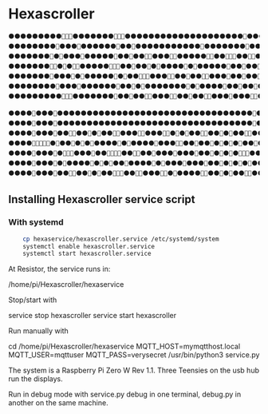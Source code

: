 # Hexascroller

```
⚫⚫⚫⚫⚫⚫⚫⚫⚫🔴🔴🔴⚫⚫⚫⚫⚫⚫⚫🔴🔴🔴⚫⚫⚫⚫⚫⚫⚫⚫⚫⚫⚫⚫⚫⚫⚫⚫⚫⚫⚫⚫🔴⚫⚫⚫⚫⚫⚫⚫⚫⚫⚫⚫⚫⚫⚫⚫⚫⚫
⚫⚫⚫⚫⚫⚫⚫⚫🔴⚫⚫⚫🔴⚫⚫⚫⚫⚫⚫🔴⚫⚫🔴⚫⚫⚫⚫⚫⚫⚫⚫⚫⚫⚫🔴⚫⚫⚫⚫⚫⚫⚫🔴⚫⚫⚫⚫⚫⚫⚫⚫⚫⚫⚫⚫⚫⚫⚫⚫⚫
⚫⚫⚫⚫⚫⚫⚫🔴⚫🔴⚫⚫⚫🔴⚫⚫⚫⚫⚫🔴⚫⚫🔴⚫⚫🔴🔴⚫⚫⚫🔴🔴⚫⚫⚫⚫⚫🔴🔴⚫⚫🔴🔴🔴⚫⚫🔴🔴⚫⚫🔴⚫🔴⚫⚫⚫⚫⚫⚫⚫
⚫⚫⚫⚫⚫⚫⚫🔴🔴⚫🔴⚫🔴🔴⚫⚫⚫⚫⚫🔴🔴🔴⚫⚫🔴⚫⚫🔴⚫🔴⚫⚫⚫⚫🔴⚫🔴⚫⚫⚫⚫⚫🔴⚫⚫🔴⚫⚫🔴⚫🔴🔴⚫⚫⚫⚫⚫⚫⚫⚫
⚫⚫⚫⚫⚫⚫⚫🔴⚫⚫⚫🔴⚫🔴⚫⚫⚫⚫⚫🔴⚫🔴⚫⚫🔴🔴🔴⚫⚫⚫🔴🔴⚫⚫🔴⚫⚫🔴🔴⚫⚫⚫🔴⚫⚫🔴⚫⚫🔴⚫🔴⚫⚫⚫⚫⚫⚫⚫⚫⚫
⚫⚫⚫⚫⚫⚫⚫⚫🔴⚫⚫⚫🔴⚫⚫⚫⚫⚫⚫🔴⚫⚫🔴⚫🔴⚫⚫⚫⚫⚫⚫⚫🔴⚫🔴⚫⚫⚫⚫🔴⚫⚫🔴⚫⚫🔴⚫⚫🔴⚫🔴⚫⚫⚫⚫⚫⚫⚫⚫⚫
⚫⚫⚫⚫⚫⚫⚫⚫⚫🔴🔴🔴⚫⚫⚫⚫⚫⚫⚫🔴⚫⚫🔴⚫⚫🔴🔴⚫⚫⚫🔴🔴⚫⚫🔴⚫⚫🔴🔴⚫⚫⚫🔴⚫⚫⚫🔴🔴⚫⚫🔴⚫⚫⚫⚫⚫⚫⚫⚫⚫

⚫⚫⚫⚫🔴⚫⚫⚫🔴⚫⚫⚫⚫⚫⚫⚫⚫⚫⚫⚫⚫⚫⚫⚫⚫⚫⚫⚫⚫⚫⚫⚫⚫⚫⚫⚫⚫⚫⚫⚫⚫⚫🔴⚫🔴⚫⚫⚫⚫⚫⚫⚫⚫⚫⚫🔴⚫⚫⚫⚫
⚫⚫⚫⚫🔴⚫⚫⚫🔴⚫⚫⚫⚫⚫⚫⚫⚫⚫⚫⚫⚫⚫⚫⚫⚫⚫⚫⚫⚫⚫⚫⚫⚫⚫⚫⚫⚫⚫⚫⚫⚫⚫🔴⚫🔴⚫⚫⚫⚫⚫⚫⚫⚫⚫⚫🔴⚫⚫⚫⚫
⚫⚫⚫⚫🔴⚫⚫⚫🔴⚫⚫🔴🔴⚫⚫🔴⚫🔴⚫⚫🔴🔴⚫⚫⚫🔴🔴⚫⚫⚫🔴🔴⚫🔴⚫🔴⚫⚫🔴🔴⚫⚫🔴⚫🔴⚫⚫🔴🔴⚫⚫🔴⚫🔴⚫🔴⚫⚫⚫⚫
⚫⚫⚫⚫🔴🔴🔴🔴🔴⚫🔴⚫⚫🔴⚫🔴⚫🔴⚫⚫⚫⚫🔴⚫🔴⚫⚫⚫⚫🔴⚫⚫⚫🔴🔴⚫⚫🔴⚫⚫🔴⚫🔴⚫🔴⚫🔴⚫⚫🔴⚫🔴🔴⚫⚫🔴⚫⚫⚫⚫
⚫⚫⚫⚫🔴⚫⚫⚫🔴⚫🔴🔴🔴⚫⚫⚫🔴⚫⚫🔴🔴🔴🔴⚫⚫🔴🔴⚫⚫🔴⚫⚫⚫🔴⚫⚫⚫🔴⚫⚫🔴⚫🔴⚫🔴⚫🔴🔴🔴⚫⚫🔴⚫⚫⚫🔴⚫⚫⚫⚫
⚫⚫⚫⚫🔴⚫⚫⚫🔴⚫🔴⚫⚫⚫⚫🔴⚫🔴⚫🔴⚫⚫🔴⚫⚫⚫⚫🔴⚫🔴⚫⚫⚫🔴⚫⚫⚫🔴⚫⚫🔴⚫🔴⚫🔴⚫🔴⚫⚫⚫⚫🔴⚫⚫⚫⚫⚫⚫⚫⚫
⚫⚫⚫⚫🔴⚫⚫⚫🔴⚫⚫🔴🔴⚫⚫🔴⚫🔴⚫⚫🔴🔴🔴⚫⚫🔴🔴⚫⚫⚫🔴🔴⚫🔴⚫⚫⚫⚫🔴🔴⚫⚫🔴⚫🔴⚫⚫🔴🔴⚫⚫🔴⚫⚫⚫🔴⚫⚫⚫⚫
```

## Installing Hexascroller service script

### With systemd

```bash
    cp hexaservice/hexascroller.service /etc/systemd/system
    systemctl enable hexascroller.service
    systemctl start hexascroller.service
```

At Resistor, the service runs in:

/home/pi/Hexascroller/hexaservice

Stop/start with

service stop hexascroller
service start hexascroller

Run manually with

cd /home/pi/Hexascroller/hexaservice
MQTT_HOST=mymqtthost.local MQTT_USER=mqttuser MQTT_PASS=verysecret /usr/bin/python3 service.py

The system is a Raspberry Pi Zero W Rev 1.1. Three Teensies on the usb hub run the displays.

Run in debug mode with service.py debug in one terminal, debug.py in another on the same machine.